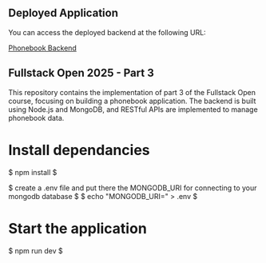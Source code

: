 ## Deployed Application

You can access the deployed backend at the following URL:

[Phonebook Backend](https://phonebook-database-1.onrender.com) 
 
## Fullstack Open 2025 - Part 3

This repository contains the implementation of part 3 of the Fullstack Open course, focusing on building a phonebook application. The backend is built using Node.js and MongoDB, and RESTful APIs are implemented to manage phonebook data.

# Install dependancies
$ npm install $

$ create a .env file and put there the MONGODB_URI for connecting to your mongodb database $
$ echo "MONGODB_URI=<YOUR-MONGODB-URI>" > .env $

# Start the application
$ npm run dev $
